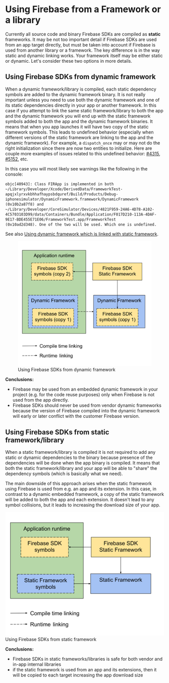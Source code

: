 # Using Firebase from a Framework or a library

Currently all source code and binary Firebase SDKs are compiled as **static**
frameworks. It may be not too important detail if Firebase SDKs are used from an
app target directly, but must be taken into account if Firebase is used from
another library or a framework. The key difference is in the way static and
dynamic linking works. Your framework itself may be either static or dynamic.
Let's consider these two options in more details.

## Using Firebase SDKs from dynamic framework

When a dynamic framework/library is compiled, each static dependency symbols are
added to the dynamic framework binary. It is not really important unless you
need to use both the dynamic framework and one of its static dependencies
directly in your app or another framework. In this case if you attempt to link
the same static framework/library to both the app and the dynamic framework you
will end up with the static framework symbols added to both the app and the
dynamic framework binaries. It means that when you app launches it will have two
copy of the static framework symbols. This leads to undefined behavior
(especially when different versions of the static framework are linking to the
app and the dynamic framework). For example, a `dispatch_once` may or may not do
the right initialization since there are now two entities to initialize. Here
are couple more examples of issues related to this undefined behavior:
[#4315](https://github.com/firebase/firebase-ios-sdk/issues/4315),
[#5152](https://github.com/firebase/firebase-ios-sdk/issues/4315), etc.

In this case you will most likely see warnings like the following in the
console:

```text
objc[40943]: Class FIRApp is implemented in both
~/Library/Developer/Xcode/DerivedData/FrameworkTest-apqjxlyrxvkbhhafhaypsbdquref/Build/Products/Debug-iphonesimulator/DynamicFramework.framework/DynamicFramework
(0x10b2a87f8) and
~/Library/Developer/CoreSimulator/Devices/4821F959-24A6-4D78-A102-4C5703103D99/data/Containers/Bundle/Application/F017D210-113A-4DAF-9E17-BDE455E71E06/FrameworkTest.app/FrameworkTest
(0x10ad2d348). One of the two will be used. Which one is undefined.
```

See also
[Using dynamic framework which is linked with static framework](https://forums.developer.apple.com/thread/105062#319818).

<figure>
<img src="./resources/firebase_from_dynamic_framework.svg" width=700/>
<figcaption>Using Firebase SDKs from dynamic framework</figcaption>
</figure>

**Conclusions:**

-   Firebase may be used from an embedded dynamic framework in your project
    (e.g. for the code reuse purposes) only when Firebase is not used from the
    app directly.
-   Firebase SDKs should never be used from vendor dynamic frameworks because
    the version of Firebase compiled into the dynamic framework will early or
    later conflict with the customer Firebase version.

## Using Firebase SDKs from static framework/library

When a static framework/library is compiled it is not required to add any static
or dynamic dependencies to the binary because presence of the dependencies will
be done when the app binary is compiled. It means that both the static
framework/library and your app will be able to "share" the dependency symbols
(which is basically what we need).

The main downside of this approach arises when the static framework using
Firebase is used from e.g. an app and its extension. In this case, in contrast
to a dynamic embedded framework, a copy of the static framework will be added to
both the app and each extension. It doesn't lead to any symbol collisions, but
it leads to increasing the download size of your app.

<img src="./resources/firebase_from_static_framework.svg" width=700>Using Firebase SDKs from static framework</img>

**Conclusions:**

-   Firebase SDKs in static frameworks/libraries is safe for both vendor and
    in-app internal libraries
-   if the static framework is used from an app and its extensions, then it will
    be copied to each target increasing the app download size
